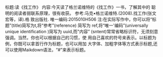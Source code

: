 标题:读《找工作》
内容:今天读了格兰诺维特的《找工作》一书，了解其中的
聪明的阅读者弱联系原理，很有收获。
参考:马克•格兰诺维特.(2008).找工作(张文宏等，译).格
致出版社.
唯一编码:2015010H506
注:在实际写作中，你可以将“标题”(title)简写为t,将“参考”(reference)
简写为 ref,将“唯一'编码”(universally unique identification )简写为 uuid,而"内容”
(sntent)常常省略标识符，无须刻意强调。当然，你也可以根据自己的习惯，使
用自己喜欢的符号来表示。以标题为例，你既可以拿首行作为标题，也可以用加
大字体、加粗字体等方式表示标题,还可以使用Maikdown语法，“#”来表示标题。